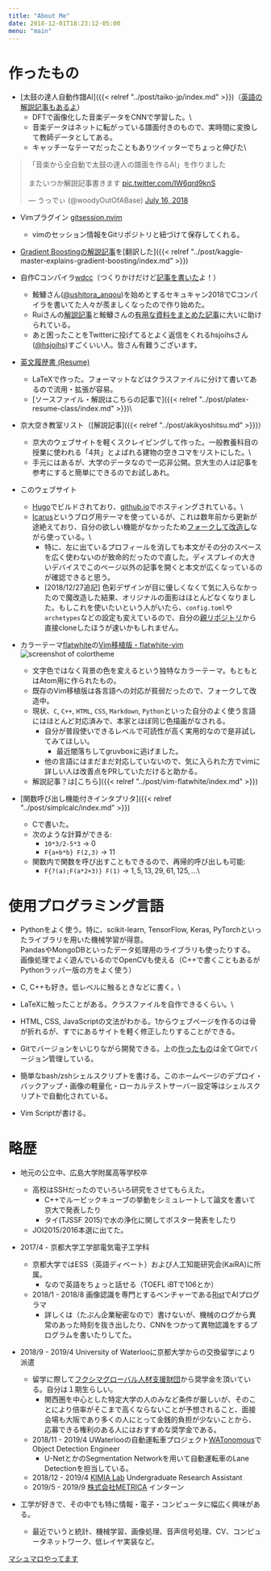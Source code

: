 ```yaml
---
title: "About Me"
date: 2018-12-01T18:23:12-05:00
menu: "main"
---
```


# 作ったもの
* [太鼓の達人自動作譜AI]({{< relref "../post/taiko-jp/index.md" >}})（[英語の解説記事もあるよ](https://medium.com/datadriveninvestor/automatic-drummer-with-deep-learning-3e92723b5a79)）
    * DFTで画像化した音楽データをCNNで学習した。\
    * 音楽データはネットに転がっている譜面付きのもので、実時間に変換して教師データとしてある。
    * キャッチーなテーマだったこともありツイッターでちょっと伸びた\
<blockquote class="twitter-tweet" data-lang="en"><p lang="ja" dir="ltr">「音楽から全自動で太鼓の達人の譜面を作るAI」を作りました<br><br>またいつか解説記事書きます <a href="https://t.co/IW6qrd9knS">pic.twitter.com/IW6qrd9knS</a></p>&mdash; うっでぃ (@woodyOutOfABase) <a href="https://twitter.com/woodyOutOfABase/status/1018708633511575553?ref_src=twsrc%5Etfw">July 16, 2018</a></blockquote>
<script async src="https://platform.twitter.com/widgets.js" charset="utf-8"></script>

* Vimプラグイン [gitsession.nvim](https://github.com/woodyZootopia/gitsession.nvim)
    * vimのセッション情報をGitリポジトリと紐づけて保存してくれる。

*   [Gradient Boostingの解説記事](https://www.gormanalysis.com/blog/gradient-boosting-explained/)を[翻訳した]({{< relref "../post/kaggle-master-explains-gradient-boosting/index.md" >}})

* 自作Cコンパイラ[wdcc](https://github.com/woodyZootopia/woodycc)（つくりかけだけど[記事を書いた](/2019/01/c%E9%A2%A8%E3%82%B3%E3%83%B3%E3%83%91%E3%82%A4%E3%83%A9%E3%82%92%E8%87%AA%E4%BD%9C%E3%81%97%E3%81%9F/)よ！）
    * 鮟鱇さん([@ushitora_anqou](https://twitter.com/ushitora_anqou))を始めとするセキュキャン2018でCコンパイラを書いてた人々が羨ましくなったので作り始めた。
    * Ruiさんの[解説記事](https://www.sigbus.info/compilerbook/)と鮟鱇さんの[有用な資料をまとめた記事](https://anqou.net/poc/2019/01/03/post-2650/)に大いに助けられている。
    * あと困ったことをTwitterに投げてるとよく返信をくれるhsjoihsさん([@hsjoihs](https://twitter.com/hsjoihs))すごくいい人。皆さん有難うございます。

* [英文履歴書 (Resume)](https://github.com/woodyZootopia/resume/raw/master/resume.pdf)
    * LaTeXで作った。フォーマットなどはクラスファイルに分けて書いてあるので流用・拡張が容易。
    * [ソースファイル・解説はこちらの記事で]({{< relref "../post/platex-resume-class/index.md" >}})\

* 京大空き教室リスト（[解説記事]({{< relref "../post/akikyoshitsu.md" >}})）
    * 京大のウェブサイトを軽くスクレイピングして作った。一般教養科目の授業に使われる「4共」とよばれる建物の空きコマをリストにした。\
    * 手元にはあるが、大学のデータなので一応非公開。京大生の人は記事を参考にすると簡単にできるのでお試しあれ。

* このウェブサイト
    * [Hugo](https://gohugo.io/)でビルドされており、[github.io](https://pages.github.com/)でホスティングされている。\
    * [Icarus](https://github.com/digitalcraftsman/hugo-icarus-theme)というブログ用テーマを使っているが、これは数年前から更新が途絶えており、自分の欲しい機能がなかったため[フォークして改造し](https://github.com/woodyZootopia/hugo-icarus-theme)ながら使っている。\
        * 特に、左に出ているプロフィールを消しても本文がその分のスペースを広く使わないのが致命的だったので直した。ディスプレイの大きいデバイスでこのページ以外の記事を開くと本文が広くなっているのが確認できると思う。
        * [2018/12/27追記] 色彩デザインが目に優しくなくて気に入らなかったので魔改造した結果、オリジナルの面影はほとんどなくなりました。もしこれを使いたいという人がいたら、`config.toml`や`archetypes`などの設定も変えているので、自分の[親リポジトリ](https://github.com/woodyZootopia/blog)から直接cloneしたほうが速いかもしれません。

* カラーテーマ[flatwhite](https://atom.io/themes/flatwhite-syntax)の[Vim移植版・flatwhite-vim](https://github.com/woodyZootopia/flatwhite-vim)
![screenshot of colortheme](/main/flatwhite-screenshot.jpg)
    * 文字色ではなく背景の色を変えるという独特なカラーテーマ。もともとはAtom用に作られたもの。
    * 既存のVim移植版は各言語への対応が貧弱だったので、フォークして改造中。
    * 現状、`C`, `C++`, `HTML`, `CSS`, `Markdown`, `Python`といった自分のよく使う言語にはほとんど対応済みで、本家とほぼ同じ色描画がなされる。
        * 自分が普段使いできるレベルで可読性が高く実用的なので是非試してみてほしい。
			* 最近闇落ちしてgruvboxに逃げました。
        * 他の言語にはまだまだ対応していないので、気に入られた方でvimに詳しい人は改善点をPRしていただけると助かる。
    * 解説記事？は[こちら]({{< relref "../post/vim-flatwhite/index.md" >}})

* [関数呼び出し機能付きインタプリタ]({{< relref "../post/simplcalc/index.md" >}})
    * Cで書いた。
    * 次のような計算ができる:
        * `10*3/2-5*3` → $0$
        * `F{a+b*b} F(2,3)` → $11$
    * 関数内で関数を呼び出すこともできるので、再帰的呼び出しも可能:
        * `F{?(a);F(a*2+3)} F(1)` → $1,5,13,29,61,125,\dots$\


# 使用プログラミング言語
* Pythonをよく使う。特に、scikit-learn, TensorFlow, Keras, PyTorchといったライブラリを用いた機械学習が得意。\
PandasやMongoDBといったデータ処理用のライブラリも使ったりする。\
画像処理でよく遊んでいるのでOpenCVも使える（C++で書くこともあるがPythonラッパー版の方をよく使う）

* C, C++も好き。低レベルに触るときなどに書く。\

* LaTeXに触ったことがある。クラスファイルを自作できるくらい。\

* HTML, CSS, JavaScriptの文法がわかる。1からウェブページを作るのは骨が折れるが、すでにあるサイトを軽く修正したりすることができる。

* Gitでバージョンをいじりながら開発できる。上の[作ったもの](#作ったもの)は全てGitでバージョン管理している。

* 簡単なbash/zshシェルスクリプトを書ける。このホームページのデプロイ・バックアップ・画像の軽量化・ローカルテストサーバー設定等はシェルスクリプトで自動化されている。

* Vim Scriptが書ける。

# 略歴
* 地元の公立中、広島大学附属高等学校卒
    * 高校はSSHだったのでいろいろ研究をさせてもらえた。
        * C++でルービックキューブの挙動をシミュレートして論文を書いて京大で発表したり
        * タイ(TJSSF 2015)で水の浄化に関してポスター発表をしたり
    * JOI2015/2016本選に出てた。

* 2017/4 - 京都大学工学部電気電子工学科
    * 京都大学ではESS（英語ディベート）および人工知能研究会(KaiRA)に所属。
        * なので英語をちょっと話せる（TOEFL iBTで106とか）
    * 2018/1 - 2018/8 画像認識を専門とするベンチャーである[Rist](https://www.rist.co.jp/)でAIプログラマ
        * 詳しくは（たぶん企業秘密なので）書けないが、機械のログから異常のあった時刻を抜き出したり、CNNをつかって異物認識をするプログラムを書いたりしてた。
* 2018/9 - 2019/4 University of Waterlooに京都大学からの交換留学により派遣
    * 留学に際して[フクシマグローバル人材支援財団](https://www.fukushima-global.or.jp/index.html)から奨学金を頂いている。自分は１期生らしい。
        * 関西圏を中心とした特定大学の人のみなど条件が厳しいが、そのことにより倍率がそこまで高くならないことが予想されること、面接会場も大阪であり多くの人にとって金銭的負担が少ないことから、応募できる権利のある人にはおすすめな奨学金である。
    * 2018/11 - 2019/4 UWaterlooの自動運転車プロジェクト[WATonomous](https://watonomous.ca)でObject Detection Engineer
        *   U-NetとかのSegmentation Networkを用いて自動運転車のLane Detectionを担当している。
    * 2018/12 - 2019/4 [KIMIA Lab](http://kimia.uwaterloo.ca) Undergraduate Research Assistant
	* 2019/5 - 2019/9 [株式会社METRICA](https://metrica.me/) インターン
* 工学が好きで、その中でも特に情報・電子・コンピュータに幅広く興味がある。
    * 最近でいうと統計、機械学習、画像処理、音声信号処理、CV、コンピュータネットワーク、低レイヤ実装など。

[マシュマロやってます](https://marshmallow-qa.com/woody_egg?utm_medium=url_text&utm_source=promotion)
